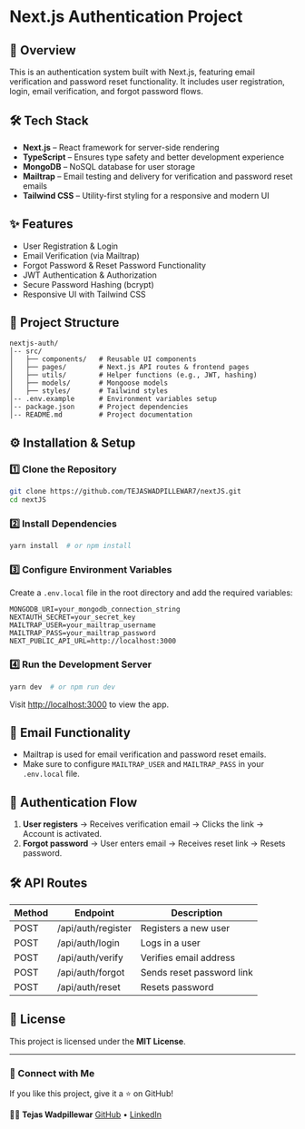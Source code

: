 # Next.js Authentication Project

## 🚀 Overview

This is an authentication system built with Next.js, featuring email verification and password reset functionality. It includes user registration, login, email verification, and forgot password flows.

## 🛠 Tech Stack

- **Next.js** – React framework for server-side rendering
- **TypeScript** – Ensures type safety and better development experience
- **MongoDB** – NoSQL database for user storage
- **Mailtrap** – Email testing and delivery for verification and password reset emails
- **Tailwind CSS** – Utility-first styling for a responsive and modern UI

## ✨ Features

- User Registration & Login
- Email Verification (via Mailtrap)
- Forgot Password & Reset Password Functionality
- JWT Authentication & Authorization
- Secure Password Hashing (bcrypt)
- Responsive UI with Tailwind CSS

## 📂 Project Structure

```
nextjs-auth/
│-- src/
│   ├── components/   # Reusable UI components
│   ├── pages/        # Next.js API routes & frontend pages
│   ├── utils/        # Helper functions (e.g., JWT, hashing)
│   ├── models/       # Mongoose models
│   ├── styles/       # Tailwind styles
│-- .env.example      # Environment variables setup
│-- package.json      # Project dependencies
│-- README.md         # Project documentation
```

## ⚙️ Installation & Setup

### 1️⃣ Clone the Repository

```bash
git clone https://github.com/TEJASWADPILLEWAR7/nextJS.git
cd nextJS
```

### 2️⃣ Install Dependencies

```bash
yarn install  # or npm install
```

### 3️⃣ Configure Environment Variables

Create a `.env.local` file in the root directory and add the required variables:

```
MONGODB_URI=your_mongodb_connection_string
NEXTAUTH_SECRET=your_secret_key
MAILTRAP_USER=your_mailtrap_username
MAILTRAP_PASS=your_mailtrap_password
NEXT_PUBLIC_API_URL=http://localhost:3000
```

### 4️⃣ Run the Development Server

```bash
yarn dev  # or npm run dev
```

Visit [http://localhost:3000](http://localhost:3000) to view the app.

## 📩 Email Functionality

- Mailtrap is used for email verification and password reset emails.
- Make sure to configure `MAILTRAP_USER` and `MAILTRAP_PASS` in your `.env.local` file.

## 🔐 Authentication Flow

1. **User registers** → Receives verification email → Clicks the link → Account is activated.
2. **Forgot password** → User enters email → Receives reset link → Resets password.

## 🛠 API Routes

| Method | Endpoint           | Description               |
| ------ | ------------------ | ------------------------- |
| POST   | /api/auth/register | Registers a new user      |
| POST   | /api/auth/login    | Logs in a user            |
| POST   | /api/auth/verify   | Verifies email address    |
| POST   | /api/auth/forgot   | Sends reset password link |
| POST   | /api/auth/reset    | Resets password           |

## 📜 License

This project is licensed under the **MIT License**.

---

### 🔗 Connect with Me

If you like this project, give it a ⭐ on GitHub!

👨‍💻 **Tejas Wadpillewar**
[GitHub](https://github.com/TEJASWADPILLEWAR7) • [LinkedIn](www.linkedin.com/in/tejas-wadpillewar7)
